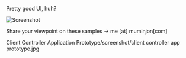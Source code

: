 Pretty good UI, huh?

![Screenshot](https://github.com/MuminjonGuru/Mastering-FireMonkey-Delphi/blob/master/Client%20Controller%20Application%20Prototype/screenshot/client%20controller%20app%20prototype.jpg)

Share your viewpoint on these samples -> me [at] muminjon[com]


Client Controller Application Prototype/screenshot/client controller app prototype.jpg

